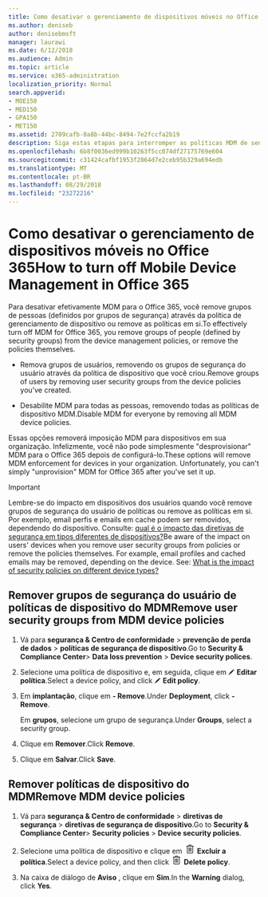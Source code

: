 ```yaml
---
title: Como desativar o gerenciamento de dispositivos móveis no Office 365
ms.author: deniseb
author: denisebmsft
manager: laurawi
ms.date: 6/12/2018
ms.audience: Admin
ms.topic: article
ms.service: o365-administration
localization_priority: Normal
search.appverid:
- MOE150
- MED150
- GPA150
- MET150
ms.assetid: 2709cafb-0a8b-44bc-8494-7e2fccfa2b19
description: Siga estas etapas para interromper as políticas MDM de sendo imposto para dispositivos móveis em sua organização do Office 365.
ms.openlocfilehash: 6b8f0036ed999b10263f5cc074df27175769e604
ms.sourcegitcommit: c31424cafbf1953f2864d7e2ceb95b329a694edb
ms.translationtype: MT
ms.contentlocale: pt-BR
ms.lasthandoff: 08/29/2018
ms.locfileid: "23272216"
---
```

# <a name="how-to-turn-off-mobile-device-management-in-office-365"></a><span data-ttu-id="45d8f-103">Como desativar o gerenciamento de dispositivos móveis no Office 365</span><span class="sxs-lookup"><span data-stu-id="45d8f-103">How to turn off Mobile Device Management in Office 365</span></span>

<span data-ttu-id="45d8f-104">Para desativar efetivamente MDM para o Office 365, você remove grupos de pessoas (definidos por grupos de segurança) através da política de gerenciamento de dispositivo ou remove as políticas em si.</span><span class="sxs-lookup"><span data-stu-id="45d8f-104">To effectively turn off MDM for Office 365, you remove groups of people (defined by security groups) from the device management policies, or remove the policies themselves.</span></span> 
  
- <span data-ttu-id="45d8f-105">Remova grupos de usuários, removendo os grupos de segurança do usuário através da política de dispositivo que você criou.</span><span class="sxs-lookup"><span data-stu-id="45d8f-105">Remove groups of users by removing user security groups from the device policies you've created.</span></span> 
    
- <span data-ttu-id="45d8f-106">Desabilite MDM para todas as pessoas, removendo todas as políticas de dispositivo MDM.</span><span class="sxs-lookup"><span data-stu-id="45d8f-106">Disable MDM for everyone by removing all MDM device policies.</span></span> 
    
<span data-ttu-id="45d8f-p101">Essas opções removerá imposição MDM para dispositivos em sua organização. Infelizmente, você não pode simplesmente "desprovisionar" MDM para o Office 365 depois de configurá-lo.</span><span class="sxs-lookup"><span data-stu-id="45d8f-p101">These options will remove MDM enforcement for devices in your organization. Unfortunately, you can't simply "unprovision" MDM for Office 365 after you've set it up.</span></span>
  
> [!IMPORTANT]
> <span data-ttu-id="45d8f-p102">Lembre-se do impacto em dispositivos dos usuários quando você remove grupos de segurança do usuário de políticas ou remove as políticas em si. Por exemplo, email perfis e emails em cache podem ser removidos, dependendo do dispositivo. Consulte: [qual é o impacto das diretivas de segurança em tipos diferentes de dispositivos?](create-device-security-policies.md#what-is-the-impact-of-security-policies-on-different-device-types)</span><span class="sxs-lookup"><span data-stu-id="45d8f-p102">Be aware of the impact on users' devices when you remove user security groups from policies or remove the policies themselves. For example, email profiles and cached emails may be removed, depending on the device. See: [What is the impact of security policies on different device types?](create-device-security-policies.md#what-is-the-impact-of-security-policies-on-different-device-types)</span></span>
  
## <a name="remove-user-security-groups-from-mdm-device-policies"></a><span data-ttu-id="45d8f-112">Remover grupos de segurança do usuário de políticas de dispositivo do MDM</span><span class="sxs-lookup"><span data-stu-id="45d8f-112">Remove user security groups from MDM device policies</span></span>

1. <span data-ttu-id="45d8f-113">Vá para **segurança &amp; Centro de conformidade** \> **prevenção de perda de dados** \> **políticas de segurança de dispositivo**.</span><span class="sxs-lookup"><span data-stu-id="45d8f-113">Go to **Security &amp; Compliance Center**\> **Data loss prevention** \> **Device security polices**.</span></span>
    
2. <span data-ttu-id="45d8f-114">Selecione uma política de dispositivo e, em seguida, clique em ![ícone Editar](media/O365-MDM-CreatePolicy-EditIcon.gif) **Editar política**.</span><span class="sxs-lookup"><span data-stu-id="45d8f-114">Select a device policy, and click ![Edit icon](media/O365-MDM-CreatePolicy-EditIcon.gif) **Edit policy**.</span></span>
    
3. <span data-ttu-id="45d8f-115">Em **implantação**, clique em **- Remove**.</span><span class="sxs-lookup"><span data-stu-id="45d8f-115">Under **Deployment**, click **- Remove**.</span></span>
    
    <span data-ttu-id="45d8f-116">Em **grupos**, selecione um grupo de segurança.</span><span class="sxs-lookup"><span data-stu-id="45d8f-116">Under **Groups**, select a security group.</span></span>
    
4.  <span data-ttu-id="45d8f-117">Clique em **Remover**.</span><span class="sxs-lookup"><span data-stu-id="45d8f-117">Click **Remove**.</span></span>
    
5. <span data-ttu-id="45d8f-118">Clique em **Salvar**.</span><span class="sxs-lookup"><span data-stu-id="45d8f-118">Click **Save**.</span></span>
    
## <a name="remove-mdm-device-policies"></a><span data-ttu-id="45d8f-119">Remover políticas de dispositivo do MDM</span><span class="sxs-lookup"><span data-stu-id="45d8f-119">Remove MDM device policies</span></span>

1. <span data-ttu-id="45d8f-120">Vá para **segurança &amp; Centro de conformidade** \> **diretivas de segurança** \> **diretivas de segurança de dispositivo**.</span><span class="sxs-lookup"><span data-stu-id="45d8f-120">Go to **Security &amp; Compliance Center**\> **Security policies** \> **Device security policies**.</span></span>
    
2. <span data-ttu-id="45d8f-p103">Selecione uma política de dispositivo e clique em ![imagem da Lixeira pode ícone. ](media/b8bfa783-c0b5-46d9-9570-8a385088e8fe.png) **Excluir a política**.</span><span class="sxs-lookup"><span data-stu-id="45d8f-p103">Select a device policy, and then click ![Image of the trash can icon.](media/b8bfa783-c0b5-46d9-9570-8a385088e8fe.png) **Delete policy**.</span></span>
    
3. <span data-ttu-id="45d8f-123">Na caixa de diálogo de **Aviso** , clique em **Sim**.</span><span class="sxs-lookup"><span data-stu-id="45d8f-123">In the **Warning** dialog, click **Yes**.</span></span> 
    

